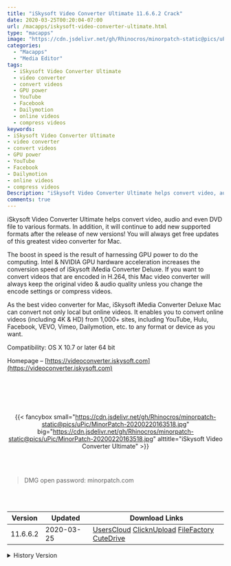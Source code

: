 ```yaml
---
title: "iSkysoft Video Converter Ultimate 11.6.6.2 Crack"
date: 2020-03-25T00:20:04-07:00
url: /macapps/iskysoft-video-converter-ultimate.html
type: "macapps"
image: "https://cdn.jsdelivr.net/gh/Rhinocros/minorpatch-static@pics/uPic/yRf1M9.png"
categories:
  - "Macapps"
  - "Media Editor"
tags:
  - iSkysoft Video Converter Ultimate
  - video converter
  - convert videos
  - GPU power
  - YouTube
  - Facebook
  - Dailymotion
  - online videos
  - compress videos
keywords:
- iSkysoft Video Converter Ultimate
- video converter
- convert videos
- GPU power
- YouTube
- Facebook
- Dailymotion
- online videos
- compress videos
Description: "iSkysoft Video Converter Ultimate helps convert video, audio and even DVD file to various formats. In addition, it will continue to add new supported formats after the release of new versions"
comments: true
---
```


iSkysoft Video Converter Ultimate helps convert video, audio and even DVD file to various formats. In addition, it will continue to add new supported formats after the release of new versions! You will always get free updates of this greatest video converter for Mac.

The boost in speed is the result of harnessing GPU power to do the computing. Intel & NVIDIA GPU hardware acceleration increases the conversion speed of iSkysoft iMedia Converter Deluxe. If you want to convert videos that are encoded in H.264, this Mac video converter will always keep the original video & audio quality unless you change the encode settings or compress videos.

As the best video converter for Mac, iSkysoft iMedia Converter Deluxe Mac can convert not only local but online videos. It enables you to convert online videos (including 4K & HD) from 1,000+ sites, including YouTube, Hulu, Facebook, VEVO, Vimeo, Dailymotion, etc. to any format or device as you want.

Compatibility: OS X 10.7 or later 64 bit

Homepage – [https://videoconverter.iskysoft.com](https://videoconverter.iskysoft.com)

<br/>
<br/>
<script async src="https://pagead2.googlesyndication.com/pagead/js/adsbygoogle.js"></script>
<ins class="adsbygoogle"
     style="display:block; text-align:center;"
     data-ad-layout="in-article"
     data-ad-format="fluid"
     data-ad-client="ca-pub-8746275014476192"
     data-ad-slot="5144997159"></ins>
<script>
     (adsbygoogle = window.adsbygoogle || []).push({});
</script>
<br/>
<br/>


<center>

{{< fancybox small="https://cdn.jsdelivr.net/gh/Rhinocros/minorpatch-static@pics/uPic/MinorPatch-20200220163518.jpg" big="https://cdn.jsdelivr.net/gh/Rhinocros/minorpatch-static@pics/uPic/MinorPatch-20200220163518.jpg" alttitle="iSkysoft Video Converter Ultimate" >}}

</center>

<br/>
<br/>


> DMG open password: minorpatch.com

<br/>

<br/>
<div id="history_version" class="history_version">

| Version | Updated | Download Links |
| ---- | ---- | ---- |
| 11.6.6.2 | 2020-03-25 | [UsersCloud](https://ouo.io/911Ug2A)   [ClicknUpload](https://ouo.io/kzxK9E)   [FileFactory](https://ouo.io/WUxUZg)   [CuteDrive](https://ouo.io/BUR3xs) |
<details>
<summary>History Version</summary>

| Version | Updated | Download Links |
| ---- | ---- | ---- |
| 11.6.5.2 | 2020-03-20 | [UsersCloud](https://ouo.io/9B5dW9E)   [ClicknUpload](https://ouo.io/GTNjmN)   [FileFactory](https://ouo.io/nkXUjf)   [CuteDrive](https://ouo.io/vWVhqG) |
| 11.6.4.1 | 2020-02-20 | [UsersCloud](https://ouo.io/SHEXu1x)   [ClicknUpload](https://ouo.io/IZWoQJ)   [Mega](https://ouo.io/41uopP)   [CuteDrive](https://ouo.io/MmcGnt) |
</details>

</div>
